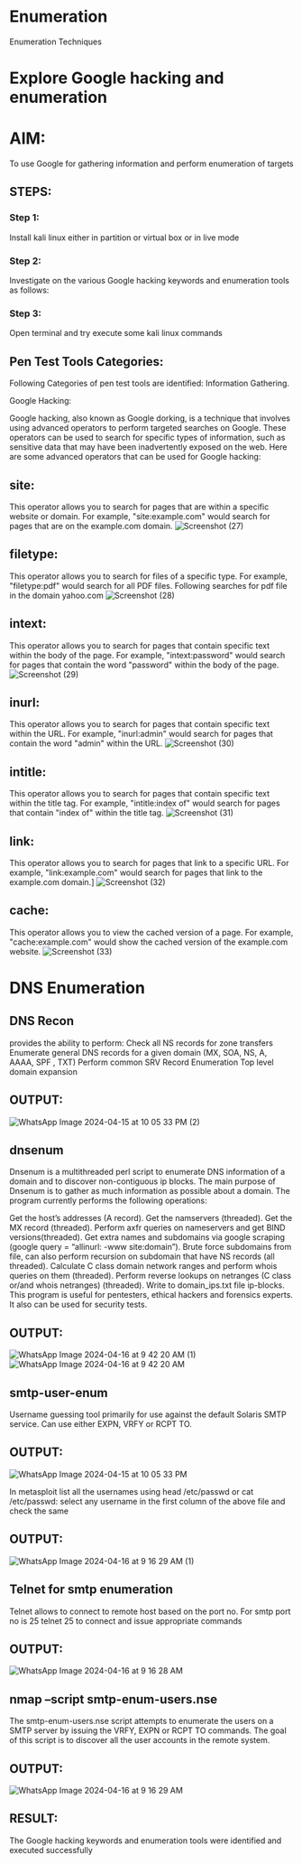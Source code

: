 # Enumeration
Enumeration Techniques

# Explore Google hacking and enumeration 

# AIM:

To use Google for gathering information and perform enumeration of targets

## STEPS:

### Step 1:

Install kali linux either in partition or virtual box or in live mode

### Step 2:

Investigate on the various Google hacking keywords and enumeration tools as follows:


### Step 3:
Open terminal and try execute some kali linux commands

## Pen Test Tools Categories:  

Following Categories of pen test tools are identified:
Information Gathering.

Google Hacking:

Google hacking, also known as Google dorking, is a technique that involves using advanced operators to perform targeted searches on Google. These operators can be used to search for specific types of information, such as sensitive data that may have been inadvertently exposed on the web. Here are some advanced operators that can be used for Google hacking:

## site:
This operator allows you to search for pages that are within a specific website or domain. For example, "site:example.com" would search for pages that are on the example.com domain.
![Screenshot (27)](https://github.com/Vinothini1711/Echoserver/assets/144300204/f552615c-807c-4f9f-be5c-87893f5ac18f)
## filetype: 
This operator allows you to search for files of a specific type. For example, "filetype:pdf" would search for all PDF files.
Following searches for pdf file in the domain yahoo.com
![Screenshot (28)](https://github.com/Vinothini1711/Echoserver/assets/144300204/0e3921fd-a6c3-4b0d-a95b-739e5c09a7d1)
## intext:
This operator allows you to search for pages that contain specific text within the body of the page. For example, "intext:password" would search for pages that contain the word "password" within the body of the page.
![Screenshot (29)](https://github.com/Vinothini1711/Echoserver/assets/144300204/1301f039-abd1-4d00-8a49-aaaeaf19d4b8)
## inurl: 
This operator allows you to search for pages that contain specific text within the URL. For example, "inurl:admin" would search for pages that contain the word "admin" within the URL.
![Screenshot (30)](https://github.com/Vinothini1711/Echoserver/assets/144300204/6fc7deb3-002e-48bb-8241-17d1ed9e7e7f)
## intitle:
This operator allows you to search for pages that contain specific text within the title tag. For example, "intitle:index of" would search for pages that contain "index of" within the title tag.
![Screenshot (31)](https://github.com/Vinothini1711/Echoserver/assets/144300204/d7902b26-a271-4ecc-8313-a2ec2e92d171)
## link:
This operator allows you to search for pages that link to a specific URL. For example, "link:example.com" would search for pages that link to the example.com domain.]
![Screenshot (32)](https://github.com/Vinothini1711/Echoserver/assets/144300204/103984f2-2589-41bb-9969-c2b9676a4275)
## cache: 
This operator allows you to view the cached version of a page. For example, "cache:example.com" would show the cached version of the example.com website.
![Screenshot (33)](https://github.com/Vinothini1711/Echoserver/assets/144300204/2301a9ed-7670-4187-b5f5-53c6754c6037)

# DNS Enumeration
## DNS Recon
provides the ability to perform:
Check all NS records for zone transfers
Enumerate general DNS records for a given domain (MX, SOA, NS, A, AAAA, SPF , TXT)
Perform common SRV Record Enumeration
Top level domain expansion
## OUTPUT:
![WhatsApp Image 2024-04-15 at 10 05 33 PM (2)](https://github.com/Vinothini1711/Echoserver/assets/144300204/9ab6e693-974a-4c59-90b0-3bba432d7bd2)
## dnsenum
Dnsenum is a multithreaded perl script to enumerate DNS information of a domain and to discover non-contiguous ip blocks. The main purpose of Dnsenum is to gather as much information as possible about a domain. The program currently performs the following operations:

Get the host’s addresses (A record).
Get the namservers (threaded).
Get the MX record (threaded).
Perform axfr queries on nameservers and get BIND versions(threaded).
Get extra names and subdomains via google scraping (google query = “allinurl: -www site:domain”).
Brute force subdomains from file, can also perform recursion on subdomain that have NS records (all threaded).
Calculate C class domain network ranges and perform whois queries on them (threaded).
Perform reverse lookups on netranges (C class or/and whois netranges) (threaded).
Write to domain_ips.txt file ip-blocks.
This program is useful for pentesters, ethical hackers and forensics experts. It also can be used for security tests.
## OUTPUT:
![WhatsApp Image 2024-04-16 at 9 42 20 AM (1)](https://github.com/Vinothini1711/Echoserver/assets/144300204/d14cf8f3-3c60-4d3e-a0ce-fe10b30a481c)
![WhatsApp Image 2024-04-16 at 9 42 20 AM](https://github.com/Vinothini1711/Echoserver/assets/144300204/9d0f93a4-d765-4fd8-9279-7d8b2e5dfec2)
## smtp-user-enum
Username guessing tool primarily for use against the default Solaris SMTP service. Can use either EXPN, VRFY or RCPT TO.
## OUTPUT:
![WhatsApp Image 2024-04-15 at 10 05 33 PM](https://github.com/Vinothini1711/Echoserver/assets/144300204/ce1dd727-743e-44b8-bc6f-5908d8c95c15)

In metasploit list all the usernames using head /etc/passwd or cat /etc/passwd:
select any username in the first column of the above file and check the same
## OUTPUT:
![WhatsApp Image 2024-04-16 at 9 16 29 AM (1)](https://github.com/Vinothini1711/Echoserver/assets/144300204/ea4999a8-0b7b-4a79-bb3f-622599320c3b)

## Telnet for smtp enumeration
Telnet allows to connect to remote host based on the port no. For smtp port no is 25
telnet <host address> 25 to connect
and issue appropriate commands
## OUTPUT:
 ![WhatsApp Image 2024-04-16 at 9 16 28 AM](https://github.com/Vinothini1711/Echoserver/assets/144300204/f4b46a3e-31ed-4083-9582-807f9cc12acf)
 
## nmap –script smtp-enum-users.nse <hostname>
The smtp-enum-users.nse script attempts to enumerate the users on a SMTP server by issuing the VRFY, EXPN or RCPT TO commands. The goal of this script is to discover all the user accounts in the remote system.
## OUTPUT:
![WhatsApp Image 2024-04-16 at 9 16 29 AM](https://github.com/Vinothini1711/Echoserver/assets/144300204/ae277861-75c5-446a-a9c8-c8c69eb0ebf9)

## RESULT:
The Google hacking keywords and enumeration tools were identified and executed successfully

